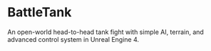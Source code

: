 # BattleTank
An open-world head-to-head tank fight with simple AI, terrain, and advanced control system in Unreal Engine 4.

